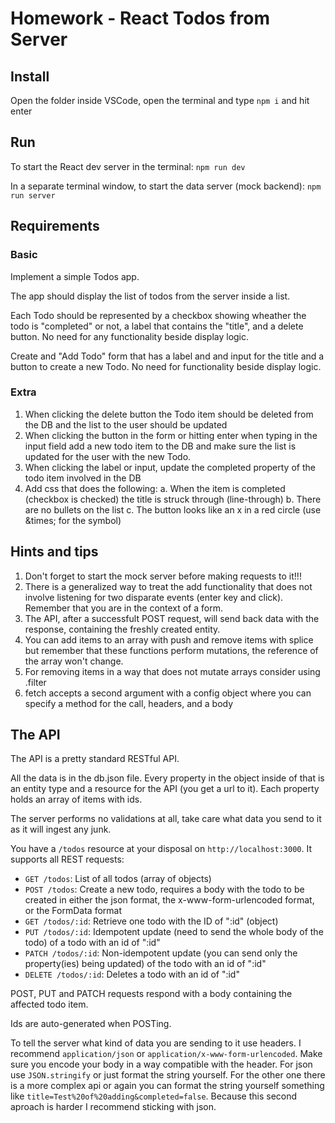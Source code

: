 # Homework - React Todos from Server

## Install

Open the folder inside VSCode, open the terminal and type `npm i` and hit enter

## Run

To start the React dev server in the terminal: `npm run dev`

In a separate terminal window, to start the data server (mock backend): `npm run server`

## Requirements

### Basic

Implement a simple Todos app.

The app should display the list of todos from the server inside a list.

Each Todo should be represented by a checkbox showing wheather the todo is "completed" or not, a label that contains the "title", and a delete button. No need for any functionality beside display logic.

Create and "Add Todo" form that has a label and and input for the title and a button to create a new Todo. No need for functionality beside display logic.

### Extra

1. When clicking the delete button the Todo item should be deleted from the DB and the list to the user should be updated
2. When clicking the button in the form or hitting enter when typing in the input field add a new todo item to the DB and make sure the list is updated for the user with the new Todo.
3. When clicking the label or input, update the completed property of the todo item involved in the DB
4. Add css that does the following:
   a. When the item is completed (checkbox is checked) the title is struck through (line-through)
   b. There are no bullets on the list
   c. The button looks like an x in a red circle (use &amp;times; for the symbol)

## Hints and tips

1. Don't forget to start the mock server before making requests to it!!!
2. There is a generalized way to treat the add functionality that does not involve listening for two disparate events (enter key and click). Remember that you are in the context of a form.
3. The API, after a successfult POST request, will send back data with the response, containing the freshly created entity.
4. You can add items to an array with push and remove items with splice but remember that these functions perform mutations, the reference of the array won't change.
5. For removing items in a way that does not mutate arrays consider using .filter
6. fetch accepts a second argument with a config object where you can specify a method for the call, headers, and a body

## The API

The API is a pretty standard RESTful API.

All the data is in the db.json file. Every property in the object inside of that is an entity type and a resource for the API (you get a url to it). Each property holds an array of items with ids.

The server performs no validations at all, take care what data you send to it as it will ingest any junk.

You have a `/todos` resource at your disposal on `http://localhost:3000`. It supports all REST requests:

- `GET /todos`: List of all todos (array of objects)
- `POST /todos`: Create a new todo, requires a body with the todo to be created in either the json format, the x-www-form-urlencoded format, or the FormData format
- `GET /todos/:id`: Retrieve one todo with the ID of ":id" (object)
- `PUT /todos/:id`: Idempotent update (need to send the whole body of the todo) of a todo with an id of ":id"
- `PATCH /todos/:id`: Non-idempotent update (you can send only the property(ies) being updated) of the todo with an id of ":id"
- `DELETE /todos/:id`: Deletes a todo with an id of ":id"

POST, PUT and PATCH requests respond with a body containing the affected todo item.

Ids are auto-generated when POSTing.

To tell the server what kind of data you are sending to it use headers. I recommend `application/json` or `application/x-www-form-urlencoded`. Make sure you encode your body in a way compatible with the header. For json use `JSON.stringify` or just format the string yourself. For the other one there is a more complex api or again you can format the string yourself something like `title=Test%20of%20adding&completed=false`. Because this second aproach is harder I recommend sticking with json.
